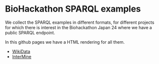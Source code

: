 # BioHackathon SPARQL examples

We collect the SPARQL examples in different formats,
for different projects for which there is interest in the Biohackathon Japan 24 where we
have a public SPARQL endpoint.

In this github pages we have a HTML rendering for all them.

 * [WikiData](./examples/WikiData/)
 * [InterMine](./examples/InterMine)
